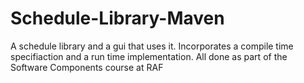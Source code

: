 # Schedule-Library-Maven
A schedule library and a gui that uses it. Incorporates a compile time specifiaction and a run time implementation. All done as part of the Software Components course at RAF
